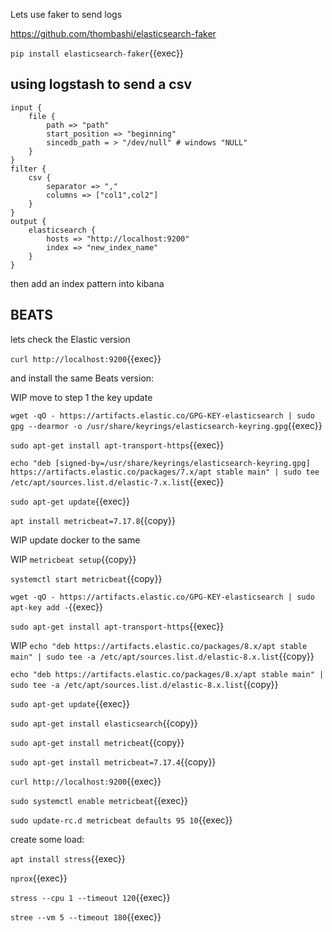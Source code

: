 Lets use faker to send logs

https://github.com/thombashi/elasticsearch-faker

`pip install elasticsearch-faker`{{exec}}


## using logstash to send a csv


```
input {
    file {
        path => "path"
        start_position => "beginning"
        sincedb_path = > "/dev/null" # windows "NULL"
    }
}
filter {
    csv {
        separator => ","
        columns => ["col1",col2"]
    }
}
output {
    elasticsearch {
        hosts => "http://localhost:9200"
        index => "new_index_name"
    }
}
```

then add an index pattern into kibana

## BEATS

lets check the Elastic version

`curl http://localhost:9200`{{exec}}

and install the same Beats version:

WIP move to step 1 the key update


`wget -qO - https://artifacts.elastic.co/GPG-KEY-elasticsearch | sudo gpg --dearmor -o /usr/share/keyrings/elasticsearch-keyring.gpg`{{exec}}

`sudo apt-get install apt-transport-https`{{exec}}

`echo "deb [signed-by=/usr/share/keyrings/elasticsearch-keyring.gpg] https://artifacts.elastic.co/packages/7.x/apt stable main" | sudo tee /etc/apt/sources.list.d/elastic-7.x.list`{{exec}}

`sudo apt-get update`{{exec}}


`apt install metricbeat=7.17.8`{{copy}}

WIP update docker to the same

WIP `metricbeat setup`{{copy}}

`systemctl start metricbeat`{{copy}}



`wget -qO - https://artifacts.elastic.co/GPG-KEY-elasticsearch | sudo apt-key add -`{{exec}}

`sudo apt-get install apt-transport-https`{{exec}}

WIP `echo "deb https://artifacts.elastic.co/packages/8.x/apt stable main" | sudo tee -a /etc/apt/sources.list.d/elastic-8.x.list`{{copy}}

`echo "deb https://artifacts.elastic.co/packages/8.x/apt stable main" | sudo tee -a /etc/apt/sources.list.d/elastic-8.x.list`{{copy}}

`sudo apt-get update`{{exec}}

`sudo apt-get install elasticsearch`{{copy}}

`sudo apt-get install metricbeat`{{copy}}

`sudo apt-get install metricbeat=7.17.4`{{copy}}

`curl http://localhost:9200`{{exec}}

`sudo systemctl enable metricbeat`{{exec}}

`sudo update-rc.d metricbeat defaults 95 10`{{exec}}

create some load:

`apt install stress`{{exec}}

`nprox`{{exec}}

`stress --cpu 1 --timeout 120`{{exec}}

`stree --vm 5 --timeout 180`{{exec}}

